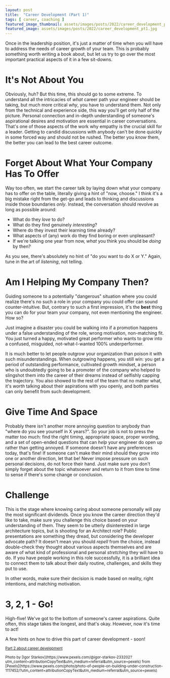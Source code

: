 ```yaml
---
layout: post
title:  "Career Development (Part 1)"
tags: [ career, coaching ]
featured_image_thumbnail: assets/images/posts/2022/career_development_pt1_thumbnail.jpg 
featured_image: assets/images/posts/2022/career_development_pt1.jpg
---
```

Once in the leadership position, it's just a matter of time when you will have to address the needs of career growth of your team. This is probably something worth writing a book about, but let us try to go over the most important practical aspects of it in a few sit-downs.

<!--more-->

# It's Not About You

Obviously, huh? But this time, this should go to some extreme. To understand all the intricacies of _what_ career path your engineer should be taking, but much more critical _why_, you have to understand them. Not only from the technical and experience side, this way you'll get only half of the picture. Personal connection and in-depth understanding of someone's aspirational desires and motivation are essential in career conversations. That's one of those aspects of the work why empathy is the crucial skill for a leader. Getting to candid discussions with anybody can't be done quickly in some forced way and should not be rushed. The better you _know_ them, the better you can lead to the best career outcome. 

# Forget About What Your Company Has To Offer

Way too often, we start the career talk by laying down what your company has to offer on the table, literally giving a hint of "now, choose." I think it's a big mistake right from the get-go and leads to thinking and discussions inside those boundaries _only_. Instead, the conversation should revolve as long as possible around: 
* What do they _love_ to do?
* What do they find genuinely _interesting_?
* Where do they invest their learning time already?
* What aspects of (any) work do they find boring or even unpleasant?
* If we're talking one year from now, _what_ you think you should be _doing_ by then?

As you see, there's absolutely no hint of "do you want to do X or Y." Again, tune in the art of _listening_, not telling.

# Am I Helping My Company Then?

Guiding someone to a potentially "dangerous" situation where you could realize there's no such a role in your company you could offer can sound counter-intuitive. But, contrary to such a first impression, it's the **best** thing you can do for your team your company, not even mentioning the engineer. How so?

Just imagine a disaster you could be walking into if a promotion happens under a false understanding of the role, wrong motivation, non-matching fit. You just turned a happy, motivated great performer who wants to grow into a confused, misguided, not-what-I-wanted 100% underperformer.

It is much better to let people outgrow your organization than poison it with such misunderstandings. When outgrowing happens, you still win: you get a period of outstanding performance, cultivated growth mindset, a person who is undoubtedly going to be a promoter of the company who helped to slingshot them into the career of their dreams instead of selfishly capping the trajectory. You also showed to the rest of the team that no matter what, it's _worth_ talking about their aspirations with you openly, and both parties can only benefit from such development.

# Give Time And Space

Probably there isn't another more annoying question to anybody than "where do you see yourself in X years?". So your job is not to press the matter too much: find the right timing, appropriate space, proper wording, and a set of open-ended questions that can _help_ your engineer do open up rather than getting annoyed. If someone doesn't have any preferences today, that's fine! If someone can't make their mind should they grow into one or another direction, let that be! Never impose pressure on such personal decisions, do not force their hand. Just make sure you don't simply forget about the topic whatsoever and return to it from time to time to sense if there's some change or conclusion.

# Challenge

This is the stage where knowing caring about someone personally will pay the most significant dividends. Once you know the career direction they'd like to take, make sure you challenge this choice based on your understanding of them. They seem to be utterly disinterested in large architecture topics, but is shooting for an Architect role? Public presentations are something they dread, but considering the developer advocate path? It doesn't mean you should _repell_ from the choice, instead double-check they thought about various aspects themselves and are aware of what kind of professional and personal _stretching_ they will have to do. If you have people working in this role successfully, it is a brilliant idea to connect them to talk about their daily routine, challenges, and skills they put to use. 

In other words, make sure their decision is made based on reality, right intentions, and matching motivation. 

# 3, 2, 1 - Go!

High-five! We've got to the bottom of someone's career aspirations. Quite often, this stage takes the longest, and that's okay. However, now it's time to act!

A few hints on how to drive this part of career development - soon!

<small>[Part 2 about career development](/career-development-pt2)</small>

<small>
	Photo by [Igor Starkov](https://www.pexels.com/@igor-starkov-233202?utm_content=attributionCopyText&utm_medium=referral&utm_source=pexels) from [Pexels](https://www.pexels.com/photo/photo-of-people-on-building-under-construction-1117452/?utm_content=attributionCopyText&utm_medium=referral&utm_source=pexels)
</small>
